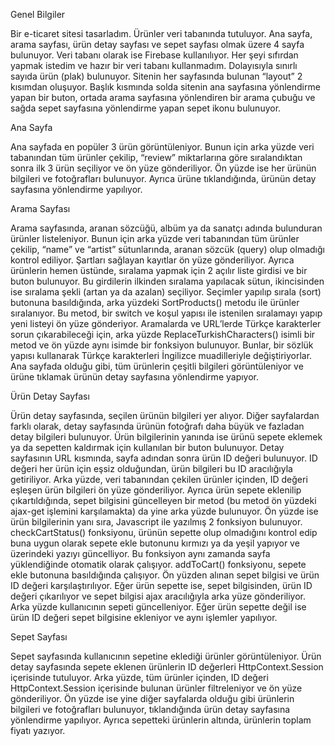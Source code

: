 Genel Bilgiler

Bir e-ticaret sitesi tasarladım. Ürünler veri tabanında tutuluyor. Ana sayfa, arama sayfası, ürün detay sayfası ve sepet sayfası olmak üzere 4 sayfa bulunuyor. Veri tabanı olarak ise Firebase kullanılıyor. Her şeyi sıfırdan yapmak istedim ve hazır bir veri tabanı kullanmadım. Dolayısıyla sınırlı sayıda ürün (plak) bulunuyor. Sitenin her sayfasında bulunan “layout” 2 kısımdan oluşuyor. Başlık kısmında solda sitenin ana sayfasına yönlendirme yapan bir buton, ortada arama sayfasına yönlendiren bir arama çubuğu ve sağda sepet sayfasına yönlendirme yapan sepet ikonu bulunuyor.


Ana Sayfa

Ana sayfada en popüler 3 ürün görüntüleniyor. Bunun için arka yüzde veri tabanından tüm ürünler çekilip, “review” miktarlarına göre sıralandıktan sonra ilk 3 ürün seçiliyor ve ön yüze gönderiliyor. Ön yüzde ise her ürünün bilgileri ve fotoğrafları bulunuyor. Ayrıca ürüne tıklandığında, ürünün detay sayfasına yönlendirme yapılıyor.
 
 
Arama Sayfası

Arama sayfasında, aranan sözcüğü, albüm ya da sanatçı adında bulunduran ürünler listeleniyor. Bunun için arka yüzde veri tabanından tüm ürünler çekilip, “name” ve “artist” sütunlarında, aranan sözcük (query) olup olmadığı kontrol ediliyor. Şartları sağlayan kayıtlar ön yüze gönderiliyor. Ayrıca ürünlerin hemen üstünde, sıralama yapmak için 2 açılır liste girdisi ve bir buton bulunuyor. Bu girdilerin ilkinden sıralama yapılacak sütun, ikincisinden ise sıralama şekli (artan ya da azalan) seçiliyor. Seçimler yapılıp sırala (sort) butonuna basıldığında, arka yüzdeki SortProducts() metodu ile ürünler sıralanıyor. Bu metod, bir switch ve koşul yapısı ile istenilen sıralamayı yapıp yeni listeyi ön yüze gönderiyor. Aramalarda ve URL’lerde Türkçe karakterler sorun çıkarabileceği için, arka yüzde ReplaceTurkishCharacters() isimli bir metod ve ön yüzde aynı isimde bir fonksiyon bulunuyor. Bunlar, bir sözlük yapısı kullanarak Türkçe karakterleri İngilizce muadilleriyle değiştiriyorlar. Ana sayfada olduğu gibi, tüm ürünlerin çeşitli bilgileri görüntüleniyor ve ürüne tıklamak ürünün detay sayfasına yönlendirme yapıyor.
 
 
Ürün Detay Sayfası

Ürün detay sayfasında, seçilen ürünün bilgileri yer alıyor. Diğer sayfalardan farklı olarak, detay sayfasında ürünün fotoğrafı daha büyük ve fazladan detay bilgileri bulunuyor. Ürün bilgilerinin yanında ise ürünü sepete eklemek ya da sepetten kaldırmak için kullanılan bir buton bulunuyor. Detay sayfasının URL kısmında, sayfa adından sonra ürün ID değeri bulunuyor. ID değeri her ürün için eşsiz olduğundan, ürün bilgileri bu ID aracılığıyla getiriliyor. Arka yüzde, veri tabanından çekilen ürünler içinden, ID değeri eşleşen ürün bilgileri ön yüze gönderiliyor. Ayrıca ürün sepete eklenilip çıkartıldığında, sepet bilgisini güncelleyen bir metod (bu metod ön yüzdeki ajax-get işlemini karşılamakta) da yine arka yüzde bulunuyor. Ön yüzde ise ürün bilgilerinin yanı sıra, Javascript ile yazılmış 2 fonksiyon bulunuyor. checkCartStatus() fonksiyonu, ürünün sepette olup olmadığını kontrol edip buna uygun olarak sepete ekle butonunu kırmızı ya da yeşil yapıyor ve üzerindeki yazıyı güncelliyor. Bu fonksiyon aynı zamanda sayfa yüklendiğinde otomatik olarak çalışıyor. addToCart() fonksiyonu, sepete ekle butonuna basıldığında çalışıyor. Ön yüzden alınan sepet bilgisi ve ürün ID değeri karşılaştırılıyor. Eğer ürün sepette ise, sepet bilgisinden, ürün ID değeri çıkarılıyor ve sepet bilgisi ajax aracılığıyla arka yüze gönderiliyor. Arka yüzde kullanıcının sepeti güncelleniyor. Eğer ürün sepette değil ise ürün ID değeri sepet bilgisine ekleniyor ve aynı işlemler yapılıyor.
 
 
Sepet Sayfası

Sepet sayfasında kullanıcının sepetine eklediği ürünler görüntüleniyor. Ürün detay sayfasında sepete eklenen ürünlerin ID değerleri HttpContext.Session içerisinde tutuluyor. Arka yüzde, tüm ürünler içinden, ID değeri HttpContext.Session içerisinde bulunan ürünler filtreleniyor ve ön yüze gönderiliyor. Ön yüzde ise yine diğer sayfalarda olduğu gibi ürünlerin bilgileri ve fotoğrafları bulunuyor, tıklandığında ürün detay sayfasına yönlendirme yapılıyor. Ayrıca sepetteki ürünlerin altında, ürünlerin toplam fiyatı yazıyor.
